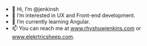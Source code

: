 - 👋 Hi, I’m @jenkinsh
- 👀 I’m interested in UX and Front-end development.
- 🌱 I’m currently learning Angular.
- 📫 You can reach me at www.rhyshuwjenkins.com or www.elekrtricsheep.com.

<!---
jenkinsh/jenkinsh is a ✨ special ✨ repository because its `README.md` (this file) appears on your GitHub profile.
You can click the Preview link to take a look at your changes.
--->
